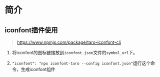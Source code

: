 # 简介

## iconfont插件使用

> https://www.npmjs.com/package/taro-iconfont-cli  

1. 将iconfont的图标链接放到`iconfont.json`文件的`symbol_url`下。
  
2. `"iconfont": "npx iconfont-taro --config iconfont.json"`运行这个命令，生成iconfont组件
